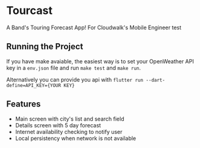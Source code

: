 # Tourcast

A Band's Touring Forecast App!
For Cloudwalk's Mobile Engineer test

## Running the Project

If you have make avaiable, the easiest way is to set your OpenWeather API key
in a `env.json` file and run `make test` and `make run`.

Alternatively you can provide you api with
`flutter run --dart-define=API_KEY={YOUR KEY}`

## Features

- Main screen with city's list and search field
- Details screen with 5 day forecast
- Internet availability checking to notify user
- Local persistency when network is not available
